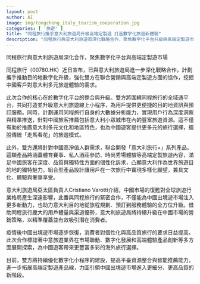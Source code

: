 ```yaml
---
layout: post
author: AI
image: img/tongcheng_italy_tourism_cooperation.jpg
categories: [ '旅遊' ]
title: "同程旅行攜手意大利旅遊局升級高端定製遊 打造數字化旅遊新體驗"
description: "同程旅行與意大利旅遊局深化戰略合作，聚焦數字化平台升級與高端定製遊市場，整合小程序與大數據推薦小眾旅遊資源，聯手開發滿足中國高淨值人群多元需求的高品質意大利旅行產品，推動中意旅遊市場數字化與個性化轉型升級。"
---
```

同程旅行與意大利旅遊局深化合作，聚焦數字化平台與高端定製遊市場

同程旅行（00780.HK）近日宣布，已與意大利旅遊局進一步深化戰略合作，計劃攜手推動目的地數字化升級，強化雙方在聯合營銷與高端定製遊方面的協作，挖掘中國客戶對意大利多元旅遊體驗的需求。

此次合作的核心在於數字化平台的整合與升級。雙方將圍繞同程旅行的全域通平台，共同打造並升級意大利旅遊線上小程序，為用戶提供更便捷的目的地資訊與預訂服務。同時，計劃運用同程旅行自身的大數據分析能力，實現用戶行為深度洞察與精準推送，針對中國旅客推薦包括意大利小眾城市在內的豐富旅遊資源。這不僅有助於推廣意大利多元文化和地區特色，也為中國遊客提供更多元的旅行選擇，擺脫傳統「走馬看花」的旅遊模式。

此外，雙方還將針對中國高淨值人群需求，聯合開發「意大利旅行+」系列產品。這類產品將涵蓋體育賽事、私人酒莊參訪、時尚秀場體驗等高端定製旅遊內容，滿足中國旅客在深度、品質與獨特性方面的個性化訴求，凸顯意大利作為世界旅遊目的地的獨特魅力。組合型產品設計讓用戶在一次旅行中實現多樣化願望，兼具文化、體驗與奢華享受。

意大利旅遊局亞太區負責人Cristiano Varotti介紹，中國市場的復甦對全球旅遊行業格局產生深遠影響，此番與同程旅行的緊密合作，不僅能為中國出境遊市場注入更多新動力，也助力意大利目的地從旅程規劃、預訂到服務體驗的全方位升級。借助同程旅行龐大的用戶體量與渠道優勢，意大利旅遊局將持續升級在中國市場的營銷策略，以精準覆蓋並有效吸引潛在消費者。

疫情後中國出境遊市場逐步恢復，消費者對個性化與高品質旅行的要求日益提高。此次合作標誌著中意旅遊業界在市場聯動、數字化發展和高端體驗產品創新等多方面展開探索，為中國遊客帶來更豐富多彩的海外旅行選擇。

目前，雙方將持續優化數字化小程序的建設，提高平臺資源整合與智能推薦能力，進一步拓展高端定製遊產品線，力圖引領中國出境遊市場進入更細分、更高品質的新階段。